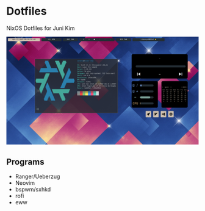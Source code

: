 # Dotfiles

NixOS Dotfiles for Juni Kim

![screenshot](bspwm.png)

## Programs

- Ranger/Ueberzug
- Neovim
- bspwm/sxhkd
- rofi
- eww
